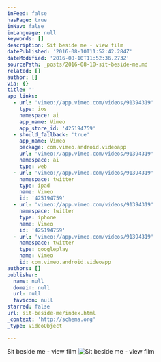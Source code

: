 ```yaml
---
inFeed: false
hasPage: true
inNav: false
inLanguage: null
keywords: []
description: Sit beside me - view film
datePublished: '2016-08-10T11:52:42.284Z'
dateModified: '2016-08-10T11:52:36.273Z'
sourcePath: _posts/2016-08-10-sit-beside-me.md
related: []
author: []
via: {}
title: ''
app_links:
  - url: 'vimeo://app.vimeo.com/videos/91394319'
    type: ios
    namespace: ai
    app_name: Vimeo
    app_store_id: '425194759'
  - should_fallback: 'true'
    app_name: Vimeo
    package: com.vimeo.android.videoapp
    url: 'vimeo://app.vimeo.com/videos/91394319'
    namespace: ai
    type: web
  - url: 'vimeo://app.vimeo.com/videos/91394319'
    namespace: twitter
    type: ipad
    name: Vimeo
    id: '425194759'
  - url: 'vimeo://app.vimeo.com/videos/91394319'
    namespace: twitter
    type: iphone
    name: Vimeo
    id: '425194759'
  - url: 'vimeo://app.vimeo.com/videos/91394319'
    namespace: twitter
    type: googleplay
    name: Vimeo
    id: com.vimeo.android.videoapp
authors: []
publisher:
  name: null
  domain: null
  url: null
  favicon: null
starred: false
url: sit-beside-me/index.html
_context: 'http://schema.org'
_type: VideoObject

---
```

Sit beside me - view film
![Sit beside me - view film](https://the-grid-user-content.s3-us-west-2.amazonaws.com/e3002b72-07aa-4e61-b064-f21dc0914118.jpg)